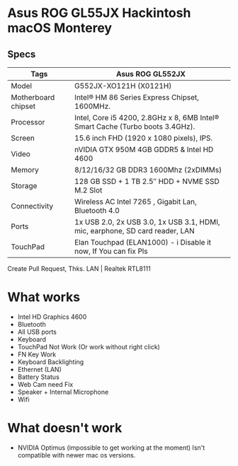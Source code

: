 # Asus ROG GL55JX Hackintosh macOS Monterey

## Specs

Tags | Asus ROG GL552JX
------------ | -------------
Model | G552JX-XO121H (X0121H)
Motherboard chipset | Intel® HM 86 Series Express Chipset, 1600MHz.
Processor |	Intel, Core i5 4200, 2.8GHz x 8, 6MB Intel® Smart Cache (Turbo boots 3.4GHz).
Screen |	15.6 inch FHD (1920 x 1080 pixels), IPS.
Video |	nVIDIA GTX 950M 4GB GDDR5 & Intel HD 4600
Memory |	8/12/16/32 GB DDR3 1600Mhz (2xDIMMs)
Storage |	128 GB SSD + 1 TB 2.5″ HDD + NVME SSD M.2 Slot
Connectivity |	Wireless AC Intel 7265 , Gigabit Lan, Bluetooth 4.0
Ports | 1x USB 2.0,	2x USB 3.0, 1x USB 3.1, HDMI, mic, earphone, SD card reader, LAN
TouchPad | Elan Touchpad (ELAN1000) - i Disable it now, If You can fix Pls 
Create Pull Request, Thks.
LAN | Realtek RTL8111
# What works

* Intel HD Graphics 4600
* Bluetooth
* All USB ports
* Keyboard
* TouchPad Not Work (Or work without right click)
* FN Key Work
* Keyboard Backlighting
* Ethernet (LAN)
* Battery Status
* Web Cam need Fix
* Speaker + Internal Microphone
* Wifi
# What doesn't work

* NVIDIA Optimus (impossible to get working at the moment) Isn't compatible with newer mac os versions.
